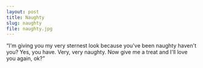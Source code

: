```yaml
---
layout: post
title: Naughty
slug: naughty
file: naughty.jpg
---
```


<p>“I&#39;m giving you my very sternest look because you&#39;ve been naughty haven&#39;t you?
Yes, you have. Very, very naughty. Now give me a treat and I&#39;ll love you again, ok?”</p>